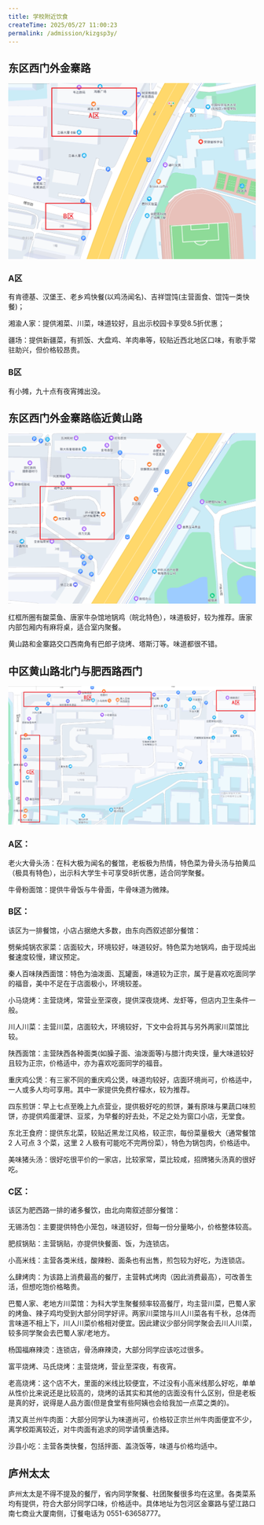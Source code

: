 ```yaml
---
title: 学校附近饮食
createTime: 2025/05/27 11:00:23
permalink: /admission/kizgsp3y/
---
```


## 东区西门外金寨路

![东区西门外金寨路](../assets/东区西门外金寨路.png "东区西门外金寨路")

### A区

有肯德基、汉堡王、老乡鸡快餐(以鸡汤闻名)、吉祥馄饨(主营面食、馄饨一类快餐)；

湘渝人家：提供湘菜、川菜，味道较好，且出示校园卡享受8.5折优惠；

疆场：提供新疆菜，有抓饭、大盘鸡、羊肉串等，较贴近西北地区口味，有歌手常驻助兴，但价格较昂贵。

### B区

有小摊，九十点有夜宵摊出没。

## 东区西门外金寨路临近黄山路

![东区西门外金寨路临近黄山路](../assets/东区西门外金寨路临近黄山路.png "东区西门外金寨路临近黄山路")

红框所圈有酸菜鱼、唐家牛杂馆地锅鸡（皖北特色），味道极好，较为推荐。唐家内部包厢内有麻将桌，适合室内聚餐。

黄山路和金寨路交口西南角有巴郎子烧烤、塔斯汀等。味道都很不错。

## 中区黄山路北门与肥西路西门

![中区黄山路北门与肥西路西门](../assets/中区黄山路北门与肥西路西门.png "中区黄山路北门与肥西路西门")

### **A区：**

老火大骨头汤：在科大极为闻名的餐馆，老板极为热情，特色菜为骨头汤与拍黄瓜（极具有特色），出示科大学生卡可享受8折优惠，适合同学聚餐。

牛骨粉面馆：提供牛骨饭与牛骨面，牛骨味道为微辣。

### **B区：**

该区为一排餐馆，小店占据绝大多数，由东向西叙述部分餐馆：

劈柴炖锅农家菜：店面较大，环境较好，味道较好。特色菜为地锅鸡，由于现炖出餐速度较慢，建议预定。

秦人百味陕西面馆：特色为油泼面、瓦罐面，味道较为正宗，属于是喜欢吃面同学的福音，美中不足在于店面极小，环境较差。

小马烧烤：主营烧烤，常营业至深夜，提供深夜烧烤、龙虾等，但店内卫生条件一般。

川人川菜：主营川菜，店面较大，环境较好，下文中会将其与另外两家川菜馆比较。

陕西面馆：主营陕西各种面类(如臊子面、油泼面等)与腊汁肉夹馍，量大味道较好且较为正宗，价格适中，亦为喜欢吃面同学的福音。

重庆鸡公煲：有三家不同的重庆鸡公煲，味道均较好，店面环境尚可，价格适中，一人或多人均可享用。其中一家提供免费柠檬水，较为推荐。

四东煎饼：早上七点至晚上九点营业，提供极好吃的煎饼，兼有原味与果蔬口味煎饼，亦提供鸡蛋灌饼、豆浆，为早餐的好去处，不足之处为窗口小店，无堂食。

东北王食府：提供东北菜，较贴近黑龙江风格，较正宗，每份菜量极大（通常餐馆 2 人可点 3 个菜，这里 2 人极有可能吃不完两份菜），特色为锅包肉，价格适中。

美味猪头汤：很好吃很平价的一家店，比较家常，菜比较咸，招牌猪头汤真的很好吃。

### **C区：**

该区为肥西路一排的诸多餐饮，由北向南叙述部分餐馆：

无锡汤包：主要提供特色小笼包，味道较好，但每一份分量略小，价格整体较高。

肥叔锅贴：主营锅贴，亦提供快餐面、饭，为连锁店。

小高米线：主营各类米线，酸辣粉、面条也有出售，煎包较为好吃，为连锁店。

么肆烤肉：为该路上消费最高的餐厅，主营韩式烤肉（因此消费最高），可改善生活，但想吃饱价格略贵。

巴蜀人家、老地方川菜馆：为科大学生聚餐频率较高餐厅，均主营川菜，巴蜀人家的烤鱼、辣子鸡均受到大部分同学好评。两家川菜馆与川人川菜各有千秋，总体而言味道不相上下，川人川菜价格相对便宜。因此建议少部分同学聚会去川人川菜，较多同学聚会去巴蜀人家/老地方。

杨国福麻辣烫：连锁店，骨汤麻辣烫，大部分同学应该吃过很多。

富平烧烤、马氏烧烤：主营烧烤，营业至深夜，有夜宵。

老高烧烤：这个店不大，里面的米线比较便宜，不过没有小高米线那么好吃，单单从性价比来说还是比较高的，烧烤的话其实和其他的店面没有什么区别，但是老板是真的好，说得是人品方面(但是食堂有些阿姨也会给我加一点菜之类的)。

清又真兰州牛肉面：大部分同学认为味道尚可，价格较正宗兰州牛肉面便宜不少，离学校距离较近，对牛肉面有追求的同学请慎重选择。

沙县小吃：主营各类快餐，包括拌面、盖浇饭等，味道与价格均适中。

## 庐州太太

庐州太太是不得不提及的餐厅，省内同学聚餐、社团聚餐很多均在这里。各类菜系均有提供，符合大部分同学口味，价格适中。具体地址为包河区金寨路与望江路口南七商业大厦南侧，订餐电话为 0551-63658777。
